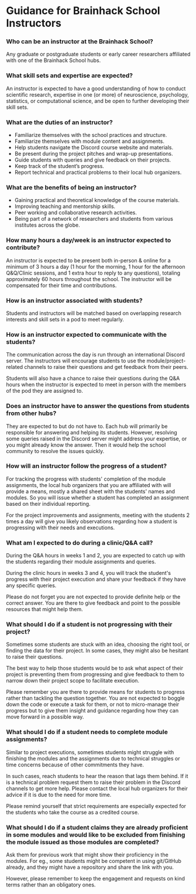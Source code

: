 # Guidance for Brainhack School Instructors


### Who can be an instructor at the Brainhack School?

Any graduate or postgraduate students or early career researchers affiliated with one of the Brainhack School hubs. 

### What skill sets and expertise are expected?

An instructor is expected to have a good understanding of how to conduct scientific research, expertise in one (or more) of neuroscience, psychology, statistics, or computational science, and be open to further developing their skill sets.


### What are the duties of an instructor?

- Familiarize themselves with the school practices and structure. 
- Familiarize themselves with module content and assignments. 
- Help students navigate the Discord course website and materials.
- Be present during the project pitches and wrap-up presentations. 
- Guide students with queries and give feedback on their projects.
- Keep track of the student’s progress.
- Report technical and practical problems to their local hub organizers.


### What are the benefits of being an instructor?

- Gaining practical and theoretical knowledge of the course materials.
- Improving teaching and mentorship skills.
- Peer working and collaborative research activities. 
- Being part of a network of researchers and students from various institutes across the globe.


### How many hours a day/week is an instructor expected to contribute? 

An instructor is expected to be present both in-person & online for a minimum of 3 hours a day (1 hour for the morning, 1 hour for the afternoon Q&Q/Clinic sessions, and 1 extra hour to reply to any questions), totaling approximately 60 hours throughout the school. The instructor will be compensated for their time and contributions. 

### How is an instructor associated with students?

Students and instructors will be matched based on overlapping research interests and skill sets in a pod to meet regularly.


### How is an instructor expected to communicate with the students?

The communication across the day is run through an international Discord server. The instructors will encourage students to use the module/project-related channels to raise their questions and get feedback from their peers.

Students will also have a chance to raise their questions during the Q&A hours when the instructor is expected to meet in person with the members of the pod they are assigned to.


### Does an instructor have to answer the questions from students from other hubs?

They are expected to but do not have to. Each hub will primarily be responsible for answering and helping its students. However, resolving some queries raised in the Discord server might address your expertise, or you might already know the answer. Then it would help the school community to resolve the issues quickly. 

### How will an instructor follow the progress of a student?  

For tracking the progress with students' completion of the module assignments, the local hub organizers that you are affiliated with will provide a means, mostly a shared sheet with the students' names and modules. So you will issue whether a student has completed an assignment based on their individual reporting.

For the project improvements and assignments, meeting with the students 2 times a day will give you likely observations regarding how a student is progressing with their needs and executions.

### What am I expected to do during a clinic/Q&A call?

During the Q&A hours in weeks 1 and 2, you are expected to catch up with the students regarding their module assignments and queries. 


During the clinic hours in weeks 3 and 4, you will track the student's progress with their project execution and share your feedback if they have any specific queries.

Please do not forget you are not expected to provide definite help or the correct answer. You are there to give feedback and point to the possible resources that might help them. 


### What should I do if a student is not progressing with their project?

Sometimes some students are stuck with an idea, choosing the right tool, or finding the data for their project. In some cases, they might also be hesitant to raise their questions. 

The best way to help those students would be to ask what aspect of their project is preventing them from progressing and give feedback to them to narrow down their project scope to facilitate execution.

Please remember you are there to provide means for students to progress rather than tackling the question together. You are not expected to boggle down the code or execute a task for them, or not to micro-manage their progress but to give them insight and guidance regarding how they can move forward in a possible way. 



### What should I do if a student needs to complete module assignments?

Similar to project executions, sometimes students might struggle with finishing the modules and the assignments due to technical struggles or time concerns because of other commitments they have. 

In such cases, reach students to hear the reason that lags them behind. If it is a technical problem request them to raise their problem in the Discord channels to get more help. Please contact the local hub organizers for their advice if it is due to the need for more time. 

Please remind yourself that strict requirements are especially expected for the students who take the course as a credited course. 

### What should I do if a student claims they are already proficient in some modules and would like to be excluded from finishing the module issued as those modules are completed?

Ask them for previous work that might show their proficiency in the modules. For eg., some students might be competent in using git/GitHub already, and they might have a repository and share the link with you. 

However, please remember to keep the engagement and requests on kind terms rather than an obligatory ones.


